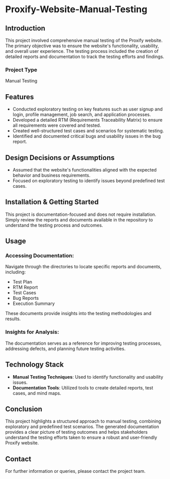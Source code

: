 # Proxify-Website-Manual-Testing

## Introduction
This project involved comprehensive manual testing of the Proxify website. The primary objective was to ensure the website's functionality, usability, and overall user experience. The testing process included the creation of detailed reports and documentation to track the testing efforts and findings.

### Project Type
Manual Testing

## Features
- Conducted exploratory testing on key features such as user signup and login, profile management, job search, and application processes.
- Developed a detailed RTM (Requirements Traceability Matrix) to ensure all requirements were covered and tested.
- Created well-structured test cases and scenarios for systematic testing.
- Identified and documented critical bugs and usability issues in the bug report.

## Design Decisions or Assumptions
- Assumed that the website's functionalities aligned with the expected behavior and business requirements.
- Focused on exploratory testing to identify issues beyond predefined test cases.

## Installation & Getting Started
This project is documentation-focused and does not require installation. Simply review the reports and documents available in the repository to understand the testing process and outcomes.

## Usage
### Accessing Documentation:
Navigate through the directories to locate specific reports and documents, including:
- Test Plan
- RTM Report
- Test Cases
- Bug Reports
- Execution Summary

These documents provide insights into the testing methodologies and results.

### Insights for Analysis:
The documentation serves as a reference for improving testing processes, addressing defects, and planning future testing activities.

## Technology Stack
- **Manual Testing Techniques**: Used to identify functionality and usability issues.
- **Documentation Tools**: Utilized tools to create detailed reports, test cases, and mind maps.

## Conclusion
This project highlights a structured approach to manual testing, combining exploratory and predefined test scenarios. The generated documentation provides a clear picture of testing outcomes and helps stakeholders understand the testing efforts taken to ensure a robust and user-friendly Proxify website.

## Contact
For further information or queries, please contact the project team.

